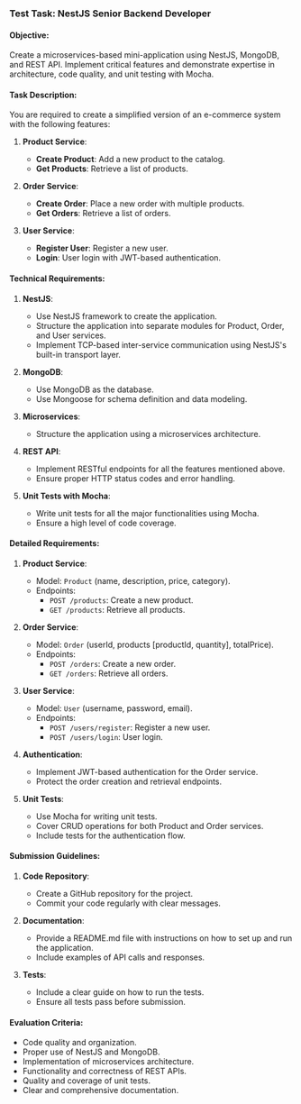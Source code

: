 ### Test Task: NestJS Senior Backend Developer

#### Objective:
Create a microservices-based mini-application using NestJS, MongoDB, and REST API.
Implement critical features and demonstrate expertise in architecture, code quality, and unit testing with Mocha.

#### Task Description:

You are required to create a simplified version of an e-commerce system with the following features:

1. **Product Service**:
    - **Create Product**: Add a new product to the catalog.
    - **Get Products**: Retrieve a list of products.

2. **Order Service**:
    - **Create Order**: Place a new order with multiple products.
    - **Get Orders**: Retrieve a list of orders.

3. **User Service**:
    - **Register User**: Register a new user.
    - **Login**: User login with JWT-based authentication.

#### Technical Requirements:

1. **NestJS**:
    - Use NestJS framework to create the application.
    - Structure the application into separate modules for Product, Order, and User services.
    - Implement TCP-based inter-service communication using NestJS's built-in transport layer.

2. **MongoDB**:
    - Use MongoDB as the database.
    - Use Mongoose for schema definition and data modeling.

3. **Microservices**:
    - Structure the application using a microservices architecture.

4. **REST API**:
    - Implement RESTful endpoints for all the features mentioned above.
    - Ensure proper HTTP status codes and error handling.

5. **Unit Tests with Mocha**:
    - Write unit tests for all the major functionalities using Mocha.
    - Ensure a high level of code coverage.

#### Detailed Requirements:

1. **Product Service**:
    - Model: `Product` (name, description, price, category).
    - Endpoints:
        - `POST /products`: Create a new product.
        - `GET /products`: Retrieve all products.

2. **Order Service**:
    - Model: `Order` (userId, products [productId, quantity], totalPrice).
    - Endpoints:
        - `POST /orders`: Create a new order.
        - `GET /orders`: Retrieve all orders.

3. **User Service**:
    - Model: `User` (username, password, email).
    - Endpoints:
        - `POST /users/register`: Register a new user.
        - `POST /users/login`: User login.

4. **Authentication**:
    - Implement JWT-based authentication for the Order service.
    - Protect the order creation and retrieval endpoints.

5. **Unit Tests**:
    - Use Mocha for writing unit tests.
    - Cover CRUD operations for both Product and Order services.
    - Include tests for the authentication flow.

#### Submission Guidelines:

1. **Code Repository**:
    - Create a GitHub repository for the project.
    - Commit your code regularly with clear messages.

2. **Documentation**:
    - Provide a README.md file with instructions on how to set up and run the application.
    - Include examples of API calls and responses.

3. **Tests**:
    - Include a clear guide on how to run the tests.
    - Ensure all tests pass before submission.

#### Evaluation Criteria:

- Code quality and organization.
- Proper use of NestJS and MongoDB.
- Implementation of microservices architecture.
- Functionality and correctness of REST APIs.
- Quality and coverage of unit tests.
- Clear and comprehensive documentation.
